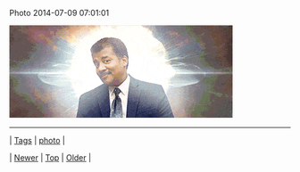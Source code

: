 <!--
title: Photo 2014-07-09 07
date: 2020-06-28T15:27:00.345Z
tags: photo
-->


Photo 2014-07-09 07:01:01

![](91232753513-0.gif)

<!--BOTTOM-POST-NAVIGATION-->
---

| [Tags](tags.md) | [photo](tag-photo.md) |

| [Newer](91213513552.md) | [Top](index.md) | [Older](91243305361.md) |